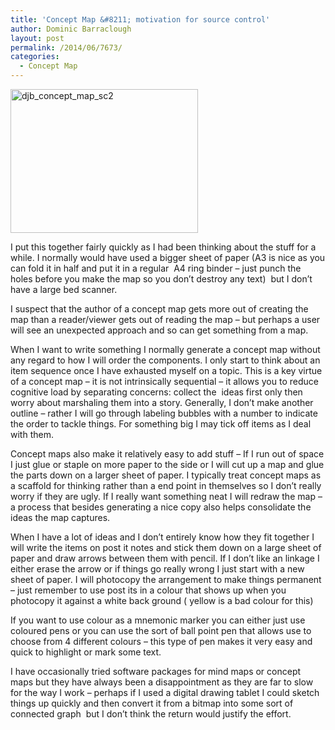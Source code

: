 ```yaml
---
title: 'Concept Map &#8211; motivation for source control'
author: Dominic Barraclough
layout: post
permalink: /2014/06/7673/
categories:
  - Concept Map
---
```

[<img class="alignnone size-medium wp-image-7675" alt="djb_concept_map_sc2" src="http://teaching.software-carpentry.org/wp-content/uploads/2014/06/djb_concept_map_sc2-300x230.jpg" width="300" height="230" />][1]

I put this together fairly quickly as I had been thinking about the stuff for a while. I normally would have used a bigger sheet of paper (A3 is nice as you can fold it in half and put it in a regular  A4 ring binder &#8211; just punch the holes before you make the map so you don&#8217;t destroy any text)  but I don&#8217;t have a large bed scanner.

I suspect that the author of a concept map gets more out of creating the map than a reader/viewer gets out of reading the map &#8211; but perhaps a user will see an unexpected approach and so can get something from a map.

When I want to write something I normally generate a concept map without any regard to how I will order the components. I only start to think about an item sequence once I have exhausted myself on a topic. This is a key virtue of a concept map &#8211; it is not intrinsically sequential &#8211; it allows you to reduce cognitive load by separating concerns: collect the  ideas first only then worry about marshaling them into a story. Generally, I don&#8217;t make another outline &#8211; rather I will go through labeling bubbles with a number to indicate the order to tackle things. For something big I may tick off items as I deal with them.

Concept maps also make it relatively easy to add stuff &#8211; If I run out of space I just glue or staple on more paper to the side or I will cut up a map and glue the parts down on a larger sheet of paper. I typically treat concept maps as a scaffold for thinking rather than a end point in themselves so I don&#8217;t really worry if they are ugly. If I really want something neat I will redraw the map &#8211; a process that besides generating a nice copy also helps consolidate the ideas the map captures.

When I have a lot of ideas and I don&#8217;t entirely know how they fit together I will write the items on post it notes and stick them down on a large sheet of paper and draw arrows between them with pencil. If I don&#8217;t like an linkage I either erase the arrow or if things go really wrong I just start with a new sheet of paper. I will photocopy the arrangement to make things permanent &#8211; just remember to use post its in a colour that shows up when you photocopy it against a white back ground ( yellow is a bad colour for this)

If you want to use colour as a mnemonic marker you can either just use coloured pens or you can use the sort of ball point pen that allows use to choose from 4 different colours &#8211; this type of pen makes it very easy and quick to highlight or mark some text.

I have occasionally tried software packages for mind maps or concept maps but they have always been a disappointment as they are far to slow for the way I work &#8211; perhaps if I used a digital drawing tablet I could sketch things up quickly and then convert it from a bitmap into some sort of connected graph  but I don&#8217;t think the return would justify the effort.

&nbsp;

&nbsp;

&nbsp;

 [1]: http://teaching.software-carpentry.org/wp-content/uploads/2014/06/djb_concept_map_sc2.jpg